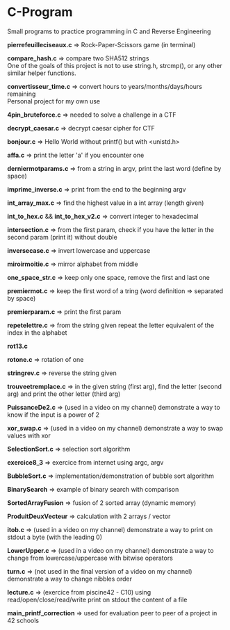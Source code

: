 # C-Program

Small programs to practice programming in C and Reverse Engineering

**pierrefeuilleciseaux.c** => Rock-Paper-Scissors game (in terminal)

**compare_hash.c** => compare two SHA512 strings    
One of the goals of this project is not to use string.h, strcmp(), or any other similar helper functions.

**convertisseur_time.c** => convert hours to years/months/days/hours remaining      
Personal project for my own use

**4pin_bruteforce.c** => needed to solve a challenge in a CTF

**decrypt_caesar.c** => decrypt caesar cipher for CTF

**bonjour.c** => Hello World without printf() but with <unistd.h>

**affa.c** => print the letter 'a' if you encounter one

**derniermotparams.c** => from a string in argv, print the last word (define by space)

**imprime_inverse.c** => print from the end to the beginning argv

**int_array_max.c** => find the highest value in a int array (length given)

**int_to_hex.c** && **int_to_hex_v2.c** => convert integer to hexadecimal

**intersection.c** => from the first param, check if you have the letter in the second param (print it) without double

**inversecase.c** => invert lowercase and uppercase

**miroirmoitie.c** => mirror alphabet from middle

**one_space_str.c** => keep only one space, remove the first and last one 

**premiermot.c** => keep the  first word of a tring (word definition => separated by space)

**premierparam.c** => print the first param 

**repetelettre.c** => from the string given repeat the letter equivalent of the index in the alphabet

**rot13.c**

**rotone.c** => rotation of one 

**stringrev.c** => reverse the string given 

**trouveetremplace.c** => in the given string (first arg), find the letter (second arg) and print the other letter (third arg)

**PuissanceDe2.c** => (used in a video on my channel) demonstrate a way to know if the input is a power of 2

**xor_swap.c** => (used in a video on my channel) demonstrate a way to swap values with xor

**SelectionSort.c** => selection sort algorithm

**exercice8_3** => exercice from internet using argc, argv

**BubbleSort.c** => implementation/demonstration of bubble sort algorithm

**BinarySearch** => example of binary search with comparison

**SortedArrayFusion** => fusion of 2 sorted array (dynamic memory)

**ProduitDeuxVecteur** => calculation with 2 arrays / vector

**itob.c** => (used in a video on my channel) demonstrate a way to print on stdout a byte (with the leading 0)

**LowerUpper.c** => (used in a video on my channel) demonstrate a way to change from lowercase/uppercase with bitwise operators

**turn.c** => (not used in the final version of a video on my channel) demonstrate a way to change nibbles order

**lecture.c** => (exercice from piscine42 - C10) using read/open/close/read/write print on stdout the content of a file

**main_printf_correction** => used for evaluation peer to peer of a project in 42 schools
